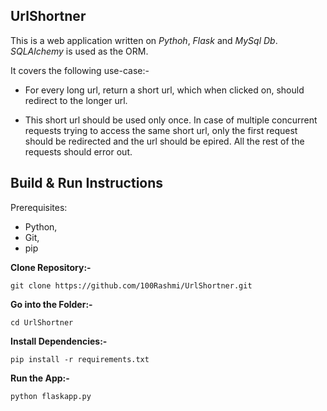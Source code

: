UrlShortner
------------------------

This is a web application written on *Pythoh*, *Flask* and *MySql Db*.
*SQLAlchemy* is used as the ORM.

It covers the following use-case:-

- For every long url, return a short url, which when clicked on, should redirect to the longer url.

- This short url should be used only once.
  In case of multiple concurrent requests trying to access the same short url, only the first request should be redirected and the url should be epired. 
  All the rest of the requests should error out.
  
 
Build & Run Instructions
--------------------

Prerequisites:
   - Python, 
   - Git,
   - pip

**Clone Repository:-**

`git clone https://github.com/100Rashmi/UrlShortner.git`

**Go into the Folder:-**

`cd UrlShortner`

**Install Dependencies:-**

`pip install -r requirements.txt`

**Run the App:-**

`python flaskapp.py`
